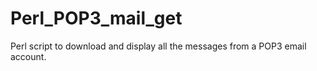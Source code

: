 Perl_POP3_mail_get
==================

Perl script to download and display all the messages from a POP3 email account.

